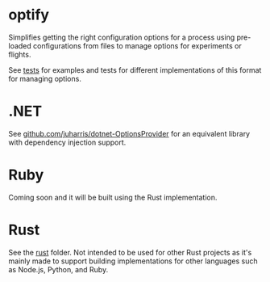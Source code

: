 # optify
Simplifies getting the right configuration options for a process using pre-loaded configurations from files to manage options for experiments or flights.

See [tests](./tests/) for examples and tests for different implementations of this format for managing options.

# .NET
See [github.com/juharris/dotnet-OptionsProvider](https://github.com/juharris/dotnet-OptionsProvider) for an equivalent library with dependency injection support.

# Ruby
Coming soon and it will be built using the Rust implementation.

# Rust
See the [rust](./rust/) folder.
Not intended to be used for other Rust projects as it's mainly made to support building implementations for other languages such as Node.js, Python, and Ruby.
